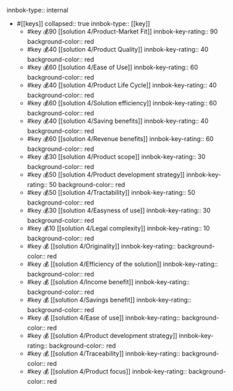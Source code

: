 innbok-type:: internal
- #[[keys]]
  collapsed:: true
  innbok-type:: [[key]]
  - #key 💰90 [[solution 4/Product-Market Fit]]
    innbok-key-rating:: 90
    background-color:: red
  - #key 💰40 [[solution 4/Product Quality]]
    innbok-key-rating:: 40
    background-color:: red
  - #key 💰60 [[solution 4/Ease of Use]]
    innbok-key-rating:: 60
    background-color:: red
  - #key 💰40 [[solution 4/Product Life Cycle]]
    innbok-key-rating:: 40
    background-color:: red
  - #key 💰60 [[solution 4/Solution efficiency]]
    innbok-key-rating:: 60
    background-color:: red
  - #key 💰40 [[solution 4/Saving benefits]]
    innbok-key-rating:: 40
    background-color:: red
  - #key 💰60 [[solution 4/Revenue benefits]]
    innbok-key-rating:: 60
    background-color:: red
  - #key 💰30 [[solution 4/Product scope]]
    innbok-key-rating:: 30
    background-color:: red
  - #key 💰50 [[solution 4/Product development strategy]]
    innbok-key-rating:: 50
    background-color:: red
  - #key 💰50 [[solution 4/Tractability]]
    innbok-key-rating:: 50
    background-color:: red
  - #key 💰30 [[solution 4/Easyness of use]]
    innbok-key-rating:: 30
    background-color:: red
  - #key 💰10 [[solution 4/Legal complexity]]
    innbok-key-rating:: 10
    background-color:: red
  - #key 💰 [[solution 4/Originality]]
    innbok-key-rating:: 
    background-color:: red
  - #key 💰 [[solution 4/Efficiency of the solution]]
    innbok-key-rating:: 
    background-color:: red
  - #key 💰 [[solution 4/Income benefit]]
    innbok-key-rating:: 
    background-color:: red
  - #key 💰 [[solution 4/Savings benefit]]
    innbok-key-rating:: 
    background-color:: red
  - #key 💰 [[solution 4/Ease of use]]
    innbok-key-rating:: 
    background-color:: red
  - #key 💰 [[solution 4/Product development strategy]]
    innbok-key-rating:: 
    background-color:: red
  - #key 💰 [[solution 4/Traceability]]
    innbok-key-rating:: 
    background-color:: red
  - #key 💰 [[solution 4/Product focus]]
    innbok-key-rating:: 
    background-color:: red



